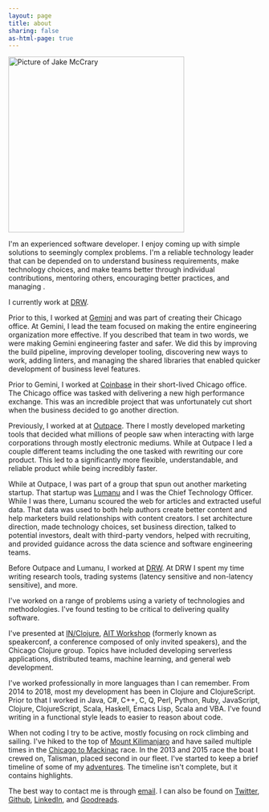 ```yaml
---
layout: page
title: about
sharing: false
as-html-page: true
---
```


<img class="left mr1" src="/images/speaking-at-in-clojure.png" width="350" title="Picture of Jake McCrary">

I'm an experienced software developer.
I enjoy coming up with simple solutions to seemingly complex problems.
I'm a reliable technology leader that can be depended on to understand business requirements, make technology choices, and make teams better through individual contributions, mentoring others, encouraging better practices, and managing  .

I currently work at [DRW](https://drw.com/).

Prior to this, I worked at [Gemini](https://gemini.com) and was part of creating their Chicago office.
At Gemini, I lead the team focused on making the entire engineering organization more effective.
If you described that team in two words, we were making Gemini engineering faster and safer.
We did this by improving the build pipeline, improving developer tooling, discovering new ways to work, adding linters, and managing the shared libraries that enabled quicker development of business level features.

Prior to Gemini, I worked at [Coinbase](https://coinbase.com) in their short-lived Chicago office.
The Chicago office was tasked with delivering a new high performance exchange.
This was an incredible project that was unfortunately cut short when the business decided to go another direction.

Previously, I worked at at [Outpace](http://outpace.com).
There I mostly developed marketing tools that decided what millions of people saw when interacting with large corporations through mostly electronic mediums.
While at Outpace I led a couple different teams including the one tasked with rewriting our core product.
This led to a significantly more flexible, understandable, and reliable product while being incredibly faster.

While at Outpace, I was part of a group that spun out another marketing startup.
That startup was [Lumanu](https://lumanu.com) and I was the Chief Technology Officer.
While I was there, Lumanu scoured the web for articles and extracted useful data.
That data was used to both help authors create better content and help marketers build relationships with content creators.
I set architecture direction, made technology choices, set business direction, talked to potential investors, dealt with third-party vendors, helped with recruiting, and provided guidance across the data science and software engineering teams.

Before Outpace and Lumanu, I worked at [DRW](http://drw.com).
At DRW I spent my time writing research tools, trading systems (latency sensitive and non-latency sensitive), and more.

I've worked on a range of problems using a variety of technologies and methodologies.
I've found testing to be critical to delivering quality software.

I've presented at [IN/Clojure](/blog/2018/02/20/creating-serverless-applications-with-clojurescript-and-firebase/), [AIT Workshop](http://lanyrd.com/2016/aitworkshop/) (formerly known as speakerconf, a conference composed of only invited speakers), and the Chicago Clojure group.
Topics have included developing serverless applications, distributed teams, machine learning, and general web development.

I've worked professionally in more languages than I can remember.
From 2014 to 2018, most my development has been in Clojure and ClojureScript.
Prior to that I worked in Java, C#, C++, C, Q, Perl, Python, Ruby, JavaScript, Clojure, ClojureScript, Scala, Haskell, Emacs Lisp, Scala and VBA.
I've found writing in a functional style leads to easier to reason about code.

When not coding I try to be active, mostly focusing on rock climbing and sailing.
I've hiked to the top of [Mount Kilimanjaro](/kili.html) and have sailed multiple times in the [Chicago to Mackinac](http://en.wikipedia.org/wiki/Chicago_to_Mackinac_Boat_Race) race.
In the 2013 and 2015 race the boat I crewed on, Talisman, placed second in our fleet.
I've started to keep a brief timeline of some of my [adventures](/adventures).
The timeline isn't complete, but it contains highlights.

The best way to contact me is through [email](mailto:jake@jakemccrary.com).
I can also be found on [Twitter](http://twitter.com/jakemcc), [Github](https://github.com/jakemcc), [LinkedIn](http://www.linkedin.com/in/jakemccrary), and [Goodreads](http://www.goodreads.com/user/show/3431614-jake-mccrary).
